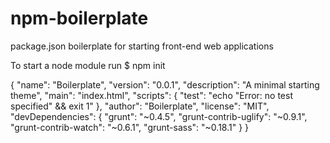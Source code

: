 # npm-boilerplate
package.json boilerplate for starting front-end web applications

To start a node module run
$ npm init

{
  "name": "Boilerplate",
  "version": "0.0.1",
  "description": "A minimal starting theme",
  "main": "index.html",
  "scripts": {
    "test": "echo \"Error: no test specified\" && exit 1"
  },
  "author": "Boilerplate",
  "license": "MIT",
  "devDependencies": {
    "grunt": "~0.4.5",
    "grunt-contrib-uglify": "~0.9.1",
    "grunt-contrib-watch": "~0.6.1",
    "grunt-sass": "~0.18.1"
  }
}
